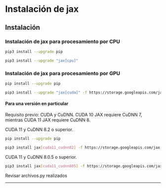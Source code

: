 ﻿


# Instalación de jax

## Instalación

### Instalación de jax para procesamiento por CPU
```sh
pip3 install --upgrade pip
```
```sh
pip3 install --upgrade "jax[cpu]"
```

### Instalación de jax para procesamiento por GPU 

```sh
pip install --upgrade pip
```
```sh
pip3 install --upgrade "jax[cuda]" -f https://storage.googleapis.com/jax-releases/jax_releases.html
```
#### Para una versión en particular

Requisito previo: CUDA y CuDNN. CUDA 10 JAX requiere CuDNN 7, mientras CUDA 11 JAX requiere CuDNN 8. 

CUDA 11 y CuDNN 8.2 o superior.

```sh
pip install --upgrade pip
```

```sh
pip3 install jax[cuda11_cudnn82] -f https://storage.googleapis.com/jax-releases/jax_releases.html
```

CUDA 11 y CuDNN 8.0.5 o superior.

```sh
pip3 install jax[cuda11_cudnn805] -f https://storage.googleapis.com/jax-releases/jax_releases.html
```


Revisar archivos.py realizados


----------------------------------------------------------------------------
